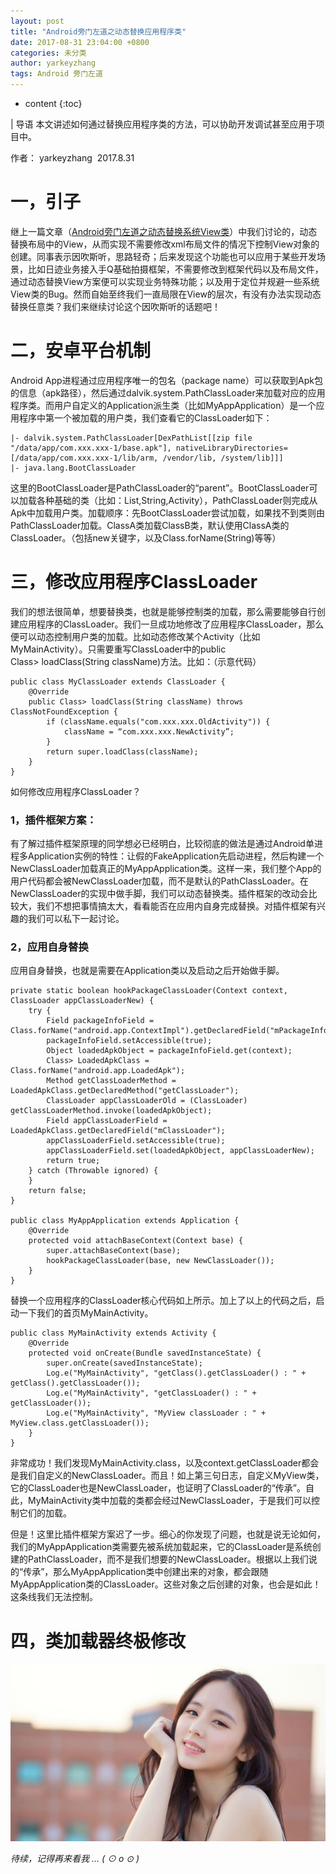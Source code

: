 ```yaml
---
layout: post
title: "Android旁门左道之动态替换应用程序类"
date: 2017-08-31 23:04:00 +0800
categories: 未分类
author: yarkeyzhang
tags: Android 旁门左道
---
```


* content
{:toc}

| 导语 本文讲述如何通过替换应用程序类的方法，可以协助开发调试甚至应用于项目中。

作者： yarkeyzhang  2017.8.31

# 一，引子
<!--more-->

继上一篇文章（[Android旁门左道之动态替换系统View类](
"Android旁门左道之动态替换系统View类"
)）中我们讨论的，动态替换布局中的View，从而实现不需要修改xml布局文件的情况下控制View对象的创建。同事表示因吹斯听，思路轻奇；后来发现这个功能也可以应用于某些开发场景，比如日迹业务接入手Q基础拍摄框架，不需要修改到框架代码以及布局文件，通过动态替换View方案便可以实现业务特殊功能；以及用于定位并规避一些系统View类的Bug。然而自始至终我们一直局限在View的层次，有没有办法实现动态替换任意类？我们来继续讨论这个因吹斯听的话题吧！

# 二，安卓平台机制

Android App进程通过应用程序唯一的包名（package
name）可以获取到Apk包的信息（apk路径），然后通过dalvik.system.PathClassLoader来加载对应的应用程序类。而用户自定义的Application派生类（比如MyAppApplication）是一个应用程序中第一个被加载的用户类，我们查看它的ClassLoader如下：

    
    
    |- dalvik.system.PathClassLoader[DexPathList[[zip file "/data/app/com.xxx.xxx-1/base.apk"], nativeLibraryDirectories=[/data/app/com.xxx.xxx-1/lib/arm, /vendor/lib, /system/lib]]]
    |- java.lang.BootClassLoader

这里的BootClassLoader是PathClassLoader的“parent”。BootClassLoader可以加载各种基础的类（比如：List,String,Activity），PathClassLoader则完成从Apk中加载用户类。加载顺序：先BootClassLoader尝试加载，如果找不到类则由PathClassLoader加载。ClassA类加载ClassB类，默认使用ClassA类的ClassLoader。（包括new关键字，以及Class.forName(String)等等）

# 三，修改应用程序ClassLoader

我们的想法很简单，想要替换类，也就是能够控制类的加载，那么需要能够自行创建应用程序的ClassLoader。我们一旦成功地修改了应用程序ClassLoader，那么便可以动态控制用户类的加载。比如动态修改某个Activity（比如MyMainActivity）。只需要重写ClassLoader中的public
Class> loadClass(String className)方法。比如：（示意代码）

    
    
    public class MyClassLoader extends ClassLoader {
        @Override
        public Class> loadClass(String className) throws ClassNotFoundException {
            if (className.equals("com.xxx.xxx.OldActivity")) {
                className = “com.xxx.xxx.NewActivity”;
            }
            return super.loadClass(className);
        }
    }

如何修改应用程序ClassLoader？

### 1，插件框架方案：

有了解过插件框架原理的同学想必已经明白，比较彻底的做法是通过Android单进程多Application实例的特性：让假的FakeApplication先启动进程，然后构建一个NewClassLoader加载真正的MyAppApplication类。这样一来，我们整个App的用户代码都会被NewClassLoader加载，而不是默认的PathClassLoader。在NewClassLoader的实现中做手脚，我们可以动态替换类。插件框架的改动会比较大，我们不想把事情搞太大，看看能否在应用内自身完成替换。对插件框架有兴趣的我们可以私下一起讨论。

### 2，应用自身替换

应用自身替换，也就是需要在Application类以及启动之后开始做手脚。

    
    
    private static boolean hookPackageClassLoader(Context context, ClassLoader appClassLoaderNew) {
        try {
            Field packageInfoField = Class.forName("android.app.ContextImpl").getDeclaredField("mPackageInfo");
            packageInfoField.setAccessible(true);
            Object loadedApkObject = packageInfoField.get(context);
            Class> LoadedApkClass = Class.forName("android.app.LoadedApk");
            Method getClassLoaderMethod = LoadedApkClass.getDeclaredMethod("getClassLoader");
            ClassLoader appClassLoaderOld = (ClassLoader) getClassLoaderMethod.invoke(loadedApkObject);
            Field appClassLoaderField = LoadedApkClass.getDeclaredField("mClassLoader");
            appClassLoaderField.setAccessible(true);
            appClassLoaderField.set(loadedApkObject, appClassLoaderNew);
            return true;
        } catch (Throwable ignored) {
        }
        return false;
    }
    
    public class MyAppApplication extends Application {
        @Override
        protected void attachBaseContext(Context base) {
            super.attachBaseContext(base);
            hookPackageClassLoader(base, new NewClassLoader());
        }
    }

替换一个应用程序的ClassLoader核心代码如上所示。加上了以上的代码之后，启动一下我们的首页MyMainActivity。

    
    
    public class MyMainActivity extends Activity {
        @Override
        protected void onCreate(Bundle savedInstanceState) {
            super.onCreate(savedInstanceState);
            Log.e("MyMainActivity", "getClass().getClassLoader() : " + getClass().getClassLoader());
            Log.e("MyMainActivity", "getClassLoader() : " + getClassLoader());
            Log.e("MyMainActivity", "MyView classLoader : " + MyView.class.getClassLoader());
        }
    }

非常成功！我们发现MyMainActivity.class，以及context.getClassLoader都会是我们自定义的NewClassLoader。而且！如上第三句日志，自定义MyView类，它的ClassLoader也是NewClassLoader，也证明了ClassLoader的“传承”。自此，MyMainActivity类中加载的类都会经过NewClassLoader，于是我们可以控制它们的加载。

但是！这里比插件框架方案迟了一步。细心的你发现了问题，也就是说无论如何，我们的MyAppApplication类需要先被系统加载起来，它的ClassLoader是系统创建的PathClassLoader，而不是我们想要的NewClassLoader。根据以上我们说的“传承”，那么MyAppApplication类中创建出来的对象，都会跟随MyAppApplication类的ClassLoader。这些对象之后创建的对象，也会是如此！这条线我们无法控制。

# 四，类加载器终极修改

![“美女”的图片搜索结果](/image/android_pang_men_zuo_dao_zhi_dong_tai_ti_huan_ying_yong_cheng_xu_lei/fd84528328db0cc860f13ec8a6db12846e0f05b283fdc92cde77ee9bb3c72c5d)

_待续，记得再来看我 ... ( ⊙ o ⊙ )_

